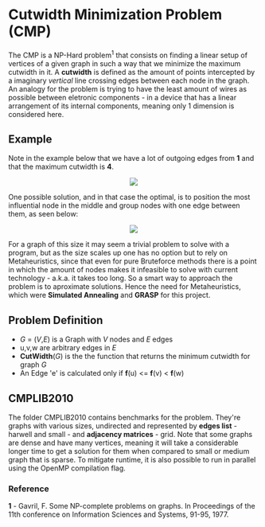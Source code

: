 # Cutwidth Minimization Problem (CMP)

The CMP is a NP-Hard problem<sup>1</sup> that consists on finding a linear setup of vertices of a given graph in such a way that we minimize the maximum cutwidth in it. A **cutwidth** is defined as the amount of points intercepted by a imaginary *vertical* line crossing edges between each node in the graph.  An analogy for the problem is trying to have the least amount of wires as possible between eletronic components - in a device that has a linear arrangement of its internal components, meaning only 1 dimension is considered here.

## Example
Note in the example below that we have a lot of outgoing edges from **1** and that the maximum cutwidth is **4**.
<p align="center">
<img src="https://raw.githubusercontent.com/lucas-t-reis/MinimumCutwidth/master/assets/initial-placement.svg">
</p>
One possible solution, and in that case the optimal, is to position the most influential node in the middle and group nodes with one edge between them, as seen below:
<p align="center">
<img src="https://raw.githubusercontent.com/lucas-t-reis/MinimumCutwidth/master/assets/final-placement.svg">
</p>

For a graph of this size it may seem a trivial problem to solve with a program, but as the size scales up one has no option but to rely on Metaheuristics, since that even for pure Bruteforce methods there is a point in which the amount of nodes makes it infeasible to solve with current technology - a.k.a. it takes too long. So a smart way to approach the problem is to aproximate solutions. Hence the need for Metaheuristics, which were **Simulated Annealing** and **GRASP** for this project.

## Problem Definition
- *G* = (*V*,*E*) is a Graph with *V* nodes and *E* edges
- u,v,w are arbitrary edges in *E*
- **CutWidth**(*G*) is the the function that returns the minimum cutwidth for graph *G*
- An Edge 'e' is calculated only if **f**(u) <= **f**(v) < **f**(w)

## CMPLIB2010
The folder CMPLIB2010 contains benchmarks for the problem. They're  graphs with various sizes, undirected and represented by **edges list** - harwell and small - and **adjacency matrices** - grid. Note that some graphs are dense and have many vertices, meaning it will take a considerable longer time to get a solution for them when compared to small or medium graph that is sparse. To mitigate runtime, it is also possible to run in parallel using the OpenMP compilation flag.

### Reference
**1** - Gavril, F. Some NP-complete problems on graphs. In Proceedings of the 11th conference on Information Sciences and Systems, 91-95, 1977.
